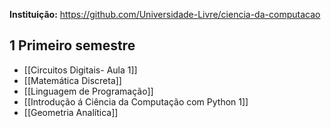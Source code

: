 **Instituição:** https://github.com/Universidade-Livre/ciencia-da-computacao
## 1 Primeiro semestre
- [[Circuitos Digitais- Aula 1]]
- [[Matemática Discreta]]
- [[Linguagem de Programação]]
- [[Introdução á Ciência da Computação com Python 1]]
- [[Geometria Analítica]]
 